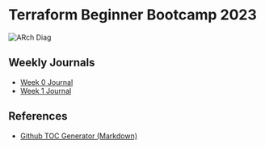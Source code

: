 # Terraform Beginner Bootcamp 2023

![ARch Diag](https://github.com/alec-ernstrom/terraform-beginner-bootcamp-2023/assets/144366294/416f5e55-d118-4298-8281-5766921d7060)

## Weekly Journals
- [Week 0 Journal](journal/"week+0.md")
- [Week 1 Journal](journal/"week+1.md")

## References
- [Github TOC Generator (Markdown)](https://ecotrust-canada.github.io/markdown-toc/)
